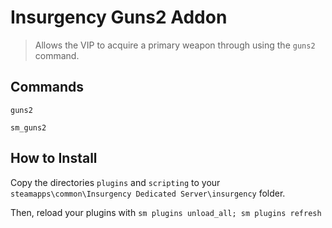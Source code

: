 # Insurgency Guns2 Addon

> Allows the VIP to acquire a primary weapon through using the `guns2` command.

## Commands

`guns2`

`sm_guns2`

## How to Install

Copy the directories `plugins` and `scripting` to your
`steamapps\common\Insurgency Dedicated Server\insurgency` folder.

Then, reload your plugins with `sm plugins unload_all; sm plugins refresh`
